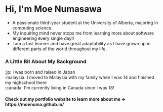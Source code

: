 <h1>Hi, I'm Moe Numasawa</h1>
<ul>
  <li>A passionate third-year student at the University of Alberta, majoring in computing science.</li>
  <li>My inquiring mind never stops me from learning more about software engineering every single day!!</li>
  <li>I am a fast learner and have great adaptability as I have grown up in different parts of the world throughout my life.</li>
</ul>
<h3>A Little Bit About My Background</h3>
  :jp: I was born and raised in Japan <br>
  :malaysia: I moved to Malaysia with my family when I was 14 and finished my highschool there <br>
  :canada: I'm currently living in Canada since I was 18! <br>
  
 <h4>Check out my portfolio website to learn more about me -> https://moenuma.github.io/</h4>
